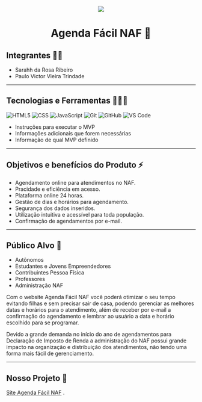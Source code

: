 <p align="center"><img src="https://github.com/Sarahrosa1/Agenda_Facil_NAF/assets/173619411/1171a728-ae9a-47d3-aeb1-2d3047dd4c31">
</p>
<h1 align="center">
  <strong>Agenda Fácil NAF 📅</strong>
  </h1>
  
## Integrantes 👩🧑

* Sarahh da Rosa Ribeiro
* Paulo Victor Vieira Trindade

------------------------
## Tecnologias e Ferramentas 👨‍💻🔧

![HTML5](https://img.shields.io/badge/html5-%23E34F26.svg?style=for-the-badge&logo=html5&logoColor=white)
![CSS](https://img.shields.io/badge/css3-%231572B6.svg?style=for-the-badge&logo=css3&logoColor=white)
![JavaScript](https://img.shields.io/badge/javascript-%23323330.svg?style=for-the-badge&logo=javascript&logoColor=%23F7DF1E)
![Git](https://img.shields.io/badge/git-%23F05033.svg?style=for-the-badge&logo=git&logoColor=white)
![GitHub](https://img.shields.io/badge/github-%23121011.svg?style=for-the-badge&logo=github&logoColor=white)
![VS Code](https://img.shields.io/badge/VS%20Code-0078d7.svg?style=for-the-badge&logo=visual-studio-code&logoColor=white)

* Instruções para executar o MVP
* Informações adicionais que forem necessárias
* Informação de qual MVP definido
  
--------------------------------
## Objetivos e benefícios do Produto ⚡
 
* Agendamento online para atendimentos no NAF.
* Pracidade e eficiência em acesso.
* Plataforma online 24 horas.
* Gestão de dias e horários para agendamento.
* Segurança dos dados inseridos.
* Utilização intuitiva e acessível para toda população.
* Confirmação de agendamentos por e-mail.
----------------------------------

## Público Alvo 🎯

* Autônomos
* Estudantes e Jovens Empreendedores
* Contribuintes Pessoa Física
* Professores
* Administração NAF

Com o website Agenda Fácil NAF você poderá otimizar o seu tempo evitando filhas e sem precisar sair de casa, podendo gerenciar as melhores datas e horários para o atendimento, além de receber por e-mail a confirmação do agendamento e lembrar ao usuário a data e horário escolhido para se programar.

Devido a grande demanda no início do ano de agendamentos para Declaração de Imposto de Renda a administração do NAF possui grande impacto na organização e distribuição dos atendimentos, não tendo uma forma mais fácil de gerenciamento.

------------------------------------
## Nosso Projeto 📱

<a href="https://agendamento-facil-naf.vercel.app/">Site Agenda Fácil NAF</a> .
